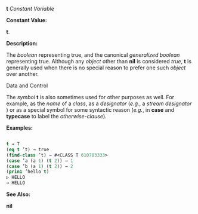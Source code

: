 **t** *Constant Variable* 



**Constant Value:** 



**t**. 



**Description:** 



The *boolean* representing true, and the canonical *generalized boolean* representing true. Although any *object* other than **nil** is considered *true*, **t** is generally used when there is no special reason to prefer one such *object* over another. 



Data and Control 











The *symbol* **t** is also sometimes used for other purposes as well. For example, as the *name* of a *class*, as a *designator* (*e.g.*, a *stream designator* ) or as a special symbol for some syntactic reason (*e.g.*, in **case** and **typecase** to label the *otherwise-clause*). 



**Examples:**
```lisp

t → T 
(eq t ’t) → true 
(find-class ’t) → #<CLASS T 610703333> 
(case ’a (a 1) (t 2)) → 1 
(case ’b (a 1) (t 2)) → 2 
(prin1 ’hello t) 
▷ HELLO 
→ HELLO 

```
**See Also:** 



**nil** 



